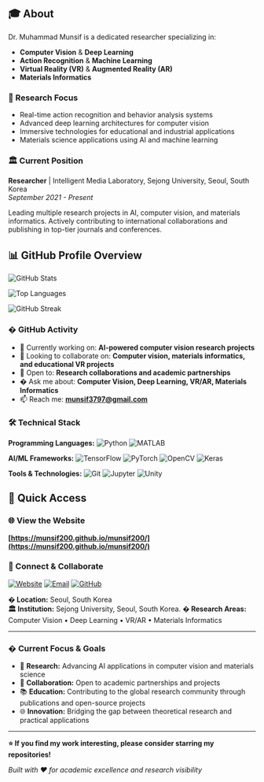 ## 🎓 About

Dr. Muhammad Munsif is a dedicated researcher specializing in:
- **Computer Vision** & **Deep Learning**
- **Action Recognition** & **Machine Learning**
- **Virtual Reality (VR)** & **Augmented Reality (AR)**
- **Materials Informatics**



### 🔬 Research Focus
- Real-time action recognition and behavior analysis systems
- Advanced deep learning architectures for computer vision
- Immersive technologies for educational and industrial applications
- Materials science applications using AI and machine learning

### 🏛️ Current Position
**Researcher** | Intelligent Media Laboratory, Sejong University, Seoul, South Korea  
*September 2021 - Present*

Leading multiple research projects in AI, computer vision, and materials informatics. Actively contributing to international collaborations and publishing in top-tier journals and conferences.

## 📊 GitHub Profile Overview

![GitHub Stats](https://github-readme-stats.vercel.app/api?username=munsif200&show_icons=true&theme=default&hide_border=true&count_private=true)

![Top Languages](https://github-readme-stats.vercel.app/api/top-langs/?username=munsif200&layout=compact&theme=default&hide_border=true)

![GitHub Streak](https://github-readme-streak-stats.herokuapp.com/?user=munsif200&theme=default&hide_border=true)

### � GitHub Activity
- 🔭 Currently working on: **AI-powered computer vision research projects**
- 👯 Looking to collaborate on: **Computer vision, materials informatics, and educational VR projects**
- 🤔 Open to: **Research collaborations and academic partnerships**
- � Ask me about: **Computer Vision, Deep Learning, VR/AR, Materials Informatics**
- 📫 Reach me: **munsif3797@gmail.com**

### 🛠️ Technical Stack

**Programming Languages:**
![Python](https://img.shields.io/badge/Python-3776AB?style=flat-square&logo=python&logoColor=white)
![MATLAB](https://img.shields.io/badge/MATLAB-0076A8?style=flat-square&logo=mathworks&logoColor=white)

**AI/ML Frameworks:**
![TensorFlow](https://img.shields.io/badge/TensorFlow-FF6F00?style=flat-square&logo=tensorflow&logoColor=white)
![PyTorch](https://img.shields.io/badge/PyTorch-EE4C2C?style=flat-square&logo=pytorch&logoColor=white)
![OpenCV](https://img.shields.io/badge/OpenCV-27338e?style=flat-square&logo=OpenCV&logoColor=white)
![Keras](https://img.shields.io/badge/Keras-D00000?style=flat-square&logo=Keras&logoColor=white)

**Tools & Technologies:**
![Git](https://img.shields.io/badge/Git-F05032?style=flat-square&logo=git&logoColor=white)
![Jupyter](https://img.shields.io/badge/Jupyter-F37626?style=flat-square&logo=Jupyter&logoColor=white)
![Unity](https://img.shields.io/badge/Unity-000000?style=flat-square&logo=unity&logoColor=white)

## 🚀 Quick Access

### 🌐 View the Website
**[https://munsif200.github.io/munsif200/](https://munsif200.github.io/munsif200/)**

### 🔗 Connect & Collaborate

[![Website](https://img.shields.io/badge/Website-munsif200.github.io-blue?style=for-the-badge&logo=github)](https://munsif200.github.io/munsif200/)
[![Email](https://img.shields.io/badge/Email-munsif3797@gmail.com-red?style=for-the-badge&logo=gmail)](mailto:munsif3797@gmail.com)
[![GitHub](https://img.shields.io/badge/GitHub-munsif200-black?style=for-the-badge&logo=github)](https://github.com/munsif200)

**� Location:** Seoul, South Korea  
**🏛️ Institution:** Sejong University, Seoul, South Korea.
**� Research Areas:** Computer Vision • Deep Learning • VR/AR • Materials Informatics

---

### � Current Focus & Goals

- 🎯 **Research:** Advancing AI applications in computer vision and materials science
- 🤝 **Collaboration:** Open to academic partnerships and projects
- 📚 **Education:** Contributing to the global research community through publications and open-source projects
- 🌐 **Innovation:** Bridging the gap between theoretical research and practical applications

---

**⭐ If you find my work interesting, please consider starring my repositories!**

*Built with ❤️ for academic excellence and research visibility*
